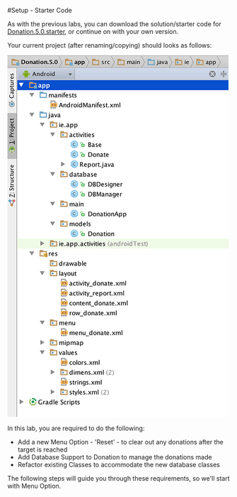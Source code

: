 #Setup - Starter Code

As with the previous labs, you can download the solution/starter code for [Donation.5.0.starter](../archives/Donation.5.0.Starter.zip), or continue on with your own version.


Your current project (after renaming/copying) should looks as follows:

![](../img/lab6s101.png)

In this lab, you are required to do the following:

- Add a new Menu Option - 'Reset' - to clear out any donations after the target is reached 
- Add Database Support to Donation to manage the donations made
- Refactor existing Classes to accommodate the new database classes

The following steps will guide you through these requirements, so we'll start with Menu Option.